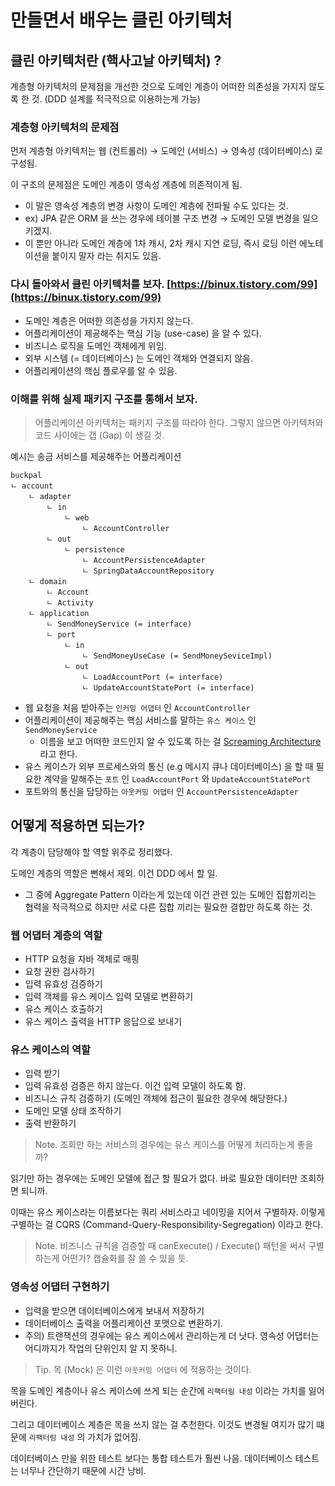 # 만들면서 배우는 클린 아키텍처

## 클린 아키텍처란 (핵사고날 아키텍처) ?

계층형 아키텍처의 문제점을 개선한 것으로 도메인 계층이 어떠한 의존성을 가지지 않도록 한 것. (DDD 설계를 적극적으로 이용하는게 가능)

### 계층형 아키텍처의 문제점

먼저 계층형 아키텍처는 웹 (컨트롤러) → 도메인 (서비스) → 영속성 (데이터베이스) 로 구성됨.

이 구조의 문제점은 도메인 계층이 영속성 계층에 의존적이게 됨.

- 이 말은 영속성 계층의 변경 사항이 도메인 계층에 전파될 수도 있다는 것.
- ex) JPA 같은 ORM 을 쓰는 경우에 테이블 구조 변경 → 도메인 모델 변경을 일으키겠지.
- 이 뿐만 아니라 도메인 계층에 1차 캐시, 2차 캐시 지연 로딩, 즉시 로딩 이런 에노테이션을 붙이지 말자 라는 취지도 있음.

### 다시 돌아와서 클린 아키텍처를 보자. [https://binux.tistory.com/99](https://binux.tistory.com/99)

- 도메인 계층은 어떠한 의존성을 가지지 않는다.
- 어플리케이션이 제공해주는 핵심 기능 (use-case) 을 알 수 있다.
- 비즈니스 로직을 도메인 객체에게 위임.
- 외부 시스템 (= 데이터베이스) 는 도메인 객체와 연결되지 않음.
- 어플리케이션의 핵심 플로우를 알 수 있음.

### 이해를 위해 실제 패키지 구조를 통해서 보자.

> 어플리케이션 아키텍처는 패키지 구조를 따라야 한다. 그렇지 않으면 아키텍처와 코드 사이에는 갭 (Gap) 이 생길 것.
>

예시는 송금 서비스를 제공해주는 어플리케이션

```
buckpal
ㄴ account
    ㄴ adapter
        ㄴ in
            ㄴ web
                ㄴ AccountController
        ㄴ out
            ㄴ persistence
                ㄴ AccountPersistenceAdapter  
                ㄴ SpringDataAccountRepository
    ㄴ domain
        ㄴ Account
        ㄴ Activity
    ㄴ application
        ㄴ SendMoneyService (= interface) 
        ㄴ port
            ㄴ in
                ㄴ SendMoneyUseCase (= SendMoneySeviceImpl)
            ㄴ out
                ㄴ LoadAccountPort (= interface) 
                ㄴ UpdateAccountStatePort (= interface) 
```

- 웹 요청을 처음 받아주는 `인커밍 어댑터` 인 ``AccountController``
- 어플리케이션이 제공해주는 핵심 서비스를 말하는 `유스 케이스` 인 ``SendMoneyService``
    - 이름을 보고 어떠한 코드인지 알 수 있도록 하는 걸 [Screaming Architecture](https://www.youtube.com/watch?v=QkC2qIAbMtQ&t=6s) 라고 한다.
- 유스 케이스가 외부 프로세스와의 통신 (e.g 메시지 큐나 데이터베이스) 을 할 때 필요한 계약을 말해주는 `포트` 인 ``LoadAccountPort``  와 ``UpdateAccountStatePort``
- 포트와의 통신을 담당하는 `아웃커밍 어댑터` 인 ``AccountPersistenceAdapter``

## 어떻게 적용하면 되는가?

각 계층이 담당해야 할 역할 위주로 정리했다.

도메인 계층의 역할은 뻔해서 제외. 이건 DDD 에서 할 일.

- 그 중에 Aggregate Pattern 이라는게 있는데 이건 관련 있는 도메인 집합끼리는 협력을 적극적으로 하지만 서로 다른 집합 끼리는 필요한 결합만 하도록 하는 것.

### 웹 어댑터 계층의 역할

- HTTP 요청을 자바 객체로 매핑
- 요청 권한 검사하기
- 입력 유효성 검증하기
- 입력 객체를 유스 케이스 입력 모델로 변환하기
- 유스 케이스 호출하기
- 유스 케이스 출력을 HTTP 응답으로 보내기

### 유스 케이스의 역할

- 입력 받기
- 입력 유효성 검증은 하지 않는다. 이건 입력 모델이 하도록 함.
- 비즈니스 규칙 검증하기 (도메인 객체에 접근이 필요한 경우에 해당한다.)
- 도메인 모델 상태 조작하기
- 출력 반환하기

> Note. 조회만 하는 서비스의 경우에는 유스 케이스를 어떻게 처리하는게 좋을까?

읽기만 하는 경우에는 도메인 모델에 접근 할 필요가 없다. 바로 필요한 데이터만 조회하면 되니까.

이때는 유스 케이스라는 이름보다는 쿼리 서비스라고 네이밍을 지어서 구별하자. 이렇게 구별하는 걸 CQRS (Command-Query-Responsibility-Segregation) 이라고 한다.
>

> Note. 비즈니스 규칙을 검증할 때 canExecute() / Execute() 패턴을 써서 구별하는게 어떤가? 캡슐화를 잘 쓸 수 있을 듯.
>

### 영속성 어댑터 구현하기

- 입력을 받으면 데이터베이스에게 보내서 저장하기
- 데이터베이스 출력을 어플리케이션 포맷으로 변환하기.
- 주의) 트랜잭션의 경우에는 유스 케이스에서 관리하는게 더 낫다. 영속성 어댑터는 어디까지가 작업의 단위인지 알 지 못하니.

> Tip. 목 (Mock) 은 이런 `아웃커밍 어댑터` 에 적용하는 것이다.

목을 도메인 계층이나 유스 케이스에 쓰게 되는 순간에 `리팩터링 내성` 이라는 가치를 잃어버린다.

그리고 데이터베이스 계층은 목을 쓰지 않는 걸 추천한다. 이것도 변경될 여지가 많기 떄문에 `리팩터링 내성` 의 가치가 없어짐.

데이터베이스 만을 위한 테스트 보다는 통합 테스트가 훨씬 나음. 데이터베이스 테스트는 너무나 간단하기 때문에 시간 낭비.
>
